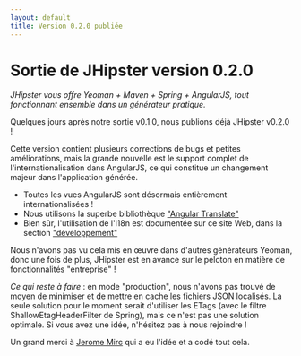 ```yaml
---
layout: default
title: Version 0.2.0 publiée
---
```


Sortie de JHipster version 0.2.0
==================

*JHipster vous offre Yeoman + Maven + Spring + AngularJS, tout fonctionnant ensemble dans un générateur pratique.*

Quelques jours après notre sortie v0.1.0, nous publions déjà JHipster v0.2.0 !

Cette version contient plusieurs corrections de bugs et petites améliorations, mais la grande nouvelle est le support complet de l'internationalisation dans AngularJS, ce qui constitue un changement majeur dans l'application générée.

- Toutes les vues AngularJS sont désormais entièrement internationalisées !
- Nous utilisons la superbe bibliothèque ["Angular Translate"](https://github.com/PascalPrecht/angular-translate)
- Bien sûr, l'utilisation de l'i18n est documentée sur ce site Web, dans la section ["développement"](//development/)

Nous n'avons pas vu cela mis en œuvre dans d'autres générateurs Yeoman, donc une fois de plus, JHipster est en avance sur le peloton en matière de fonctionnalités "entreprise" !

*Ce qui reste à faire* : en mode "production", nous n'avons pas trouvé de moyen de minimiser et de mettre en cache les fichiers JSON localisés. La seule solution pour le moment serait d'utiliser les ETags (avec le filtre ShallowEtagHeaderFilter de Spring), mais ce n'est pas une solution optimale. Si vous avez une idée, n'hésitez pas à nous rejoindre !

Un grand merci à [Jerome Mirc](https://twitter.com/JeromeMirc) qui a eu l'idée et a codé tout cela.
